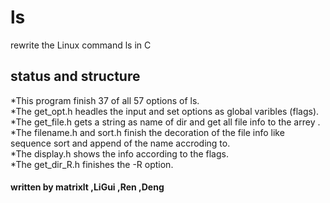 # ls
rewrite the Linux command ls in C

## status and structure
*This program finish 37 of all 57 options of ls.</br>
*The get_opt.h headles the input and set options as global varibles (flags).</br>
*The get_file.h gets a string as name of dir and get all file info to the arrey .</br>
*The filename.h and sort.h finish the decoration of the file info like sequence sort and append of the name accroding to.</br>
*The display.h shows the info according to the flags.</br>
*The get_dir_R.h finishes the -R option.</br>

#### written by matrixlt ,LiGui ,Ren ,Deng 

